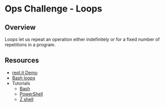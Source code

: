 # Ops Challenge - Loops

## Overview

Loops let us repeat an operation either indefinitely or for a fixed number of repetitions in a program.

## Resources

- [repl.it Demo](https://replit.com/@HexxKing1/Ops-201d7-Loops-1#main.sh)
- [Bash loops](https://ryanstutorials.net/bash-scripting-tutorial/bash-loops.php)
- Tutorials
  - [Bash](demo/bash.md)
  - [PowerShell](demo/powershell.md)
  - [Z shell](demo/zsh.md)
